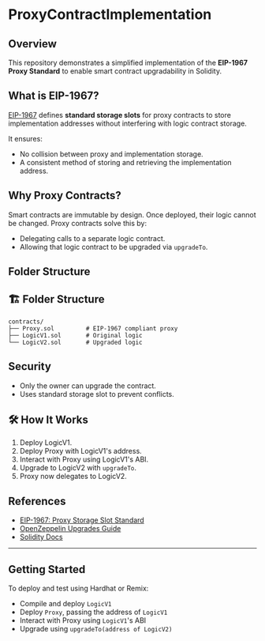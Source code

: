 # ProxyContractImplementation

##  Overview

This repository demonstrates a simplified implementation of the **EIP-1967 Proxy Standard** to enable smart contract upgradability in Solidity.

##  What is EIP-1967?

[EIP-1967](https://eips.ethereum.org/EIPS/eip-1967) defines **standard storage slots** for proxy contracts to store implementation addresses without interfering with logic contract storage.

It ensures:
- No collision between proxy and implementation storage.
- A consistent method of storing and retrieving the implementation address.

##  Why Proxy Contracts?

Smart contracts are immutable by design. Once deployed, their logic cannot be changed. Proxy contracts solve this by:
- Delegating calls to a separate logic contract.
- Allowing that logic contract to be upgraded via `upgradeTo`.

##  Folder Structure

## 🏗️ Folder Structure

```
contracts/
├── Proxy.sol         # EIP-1967 compliant proxy
├── LogicV1.sol       # Original logic
└── LogicV2.sol       # Upgraded logic
```



##  Security

- Only the owner can upgrade the contract.
- Uses standard storage slot to prevent conflicts.

## 🛠️ How It Works

1. Deploy LogicV1.
2. Deploy Proxy with LogicV1's address.
3. Interact with Proxy using LogicV1's ABI.
4. Upgrade to LogicV2 with `upgradeTo`.
5. Proxy now delegates to LogicV2.

##  References

- [EIP-1967: Proxy Storage Slot Standard](https://eips.ethereum.org/EIPS/eip-1967)
- [OpenZeppelin Upgrades Guide](https://docs.openzeppelin.com/upgrades/2.3/)
- [Solidity Docs](https://docs.soliditylang.org/)

---

##  Getting Started

To deploy and test using Hardhat or Remix:

- Compile and deploy `LogicV1`
- Deploy `Proxy`, passing the address of `LogicV1`
- Interact with Proxy using `LogicV1`'s ABI
- Upgrade using `upgradeTo(address of LogicV2)`
